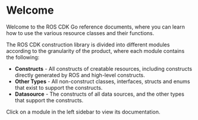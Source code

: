 # Welcome

Welcome to the ROS CDK Go reference documents, where you can learn how to use the various resource classes and their functions.

The ROS CDK construction library is divided into different modules according to the granularity of the product, where each module contains the following:

- **Constructs** - All constructs of creatable resources, including constructs directly generated by ROS and high-level constructs.
- **Other Types** - All non-construct classes, interfaces, structs and enums that exist to support the constructs.
- **Datasource** - The constructs of all data sources, and the other types that support the constructs.

Click on a module in the left sidebar to view its documentation.